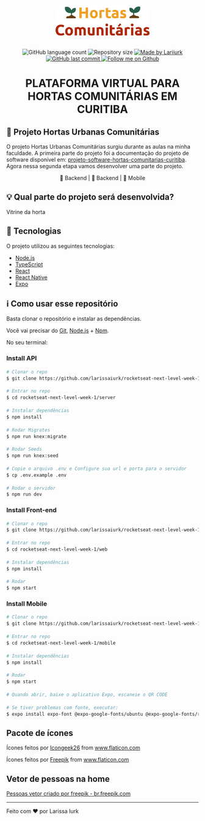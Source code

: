 <h1 align="center">
    <img alt="Hortas Comunitárias" title="Hortas Comunitárias" src="./web/src/assets/logo.png" width="250px" />
</h1>

<p align="center">
  <img alt="GitHub language count" src="https://img.shields.io/github/languages/count/larissaiurk/rocketseat-next-level-week-1?color=%23a100ff">

  <img alt="Repository size" src="https://img.shields.io/github/repo-size/larissaiurk/rocketseat-next-level-week-1">
	
  <a href="https://www.linkedin.com/in/larissaiurk/">
    <img alt="Made by Lariiurk" src="https://img.shields.io/static/v1?label=made%20by&message=Lariiurk&color=ff69b4">
  </a>

  <a href="https://github.com/larissaiurk/rocketseat-next-level-week-1/commits/master">
    <img alt="GitHub last commit" src="https://img.shields.io/github/last-commit/larissaiurk/rocketseat-next-level-week-1">
  </a>

  <a href="https://github.com/larissaiurk/">
    <img alt="Follow me on Github" src="https://img.shields.io/github/followers/larissaiurk?label=Follow&style=social">
  </a>  
</p>
<p align="center">
<!-- <a href="https://insomnia.rest/run/?label=Ecoleta%20API&uri=https%3A%2F%2Fraw.githubusercontent.com%2Flarissaiurk%2Frocketseat-next-level-week-1%2Fmaster%2Fserver%2Finsomnia.json" target="_blank"><img src="https://insomnia.rest/images/run.svg" alt="Run in Insomnia"></a> -->
</p>

<h1 align="center">PLATAFORMA VIRTUAL PARA HORTAS COMUNITÁRIAS EM CURITIBA</h1>

## :seedling: Projeto Hortas Urbanas Comunitárias

O projeto Hortas Urbanas Comunitárias surgiu durante as aulas na minha faculdade. A primeira parte do projeto foi a documentação do projeto de software disponível em: [projeto-software-hortas-comunitarias-curitiba](https://github.com/larissaiurk/projeto-software-hortas-comunitarias-curitiba). Agora nessa segunda etapa vamos desenvolver uma parte do projeto.

<p align="center">🚧 Backend | 🚧 Backend | 🚧 Mobile </p>


## 💡 Qual parte do projeto será desenvolvida?

Vitrine da horta


## :rocket: Tecnologias

O projeto utilizou as seguintes tecnologias:

- [Node.js][nodejs]
- [TypeScript][typescript]
- [React][reactjs]
- [React Native][rn]
- [Expo][expo]

## :information_source: Como usar esse repositório

Basta clonar o repositório e instalar as dependências.

Você vai precisar do [Git](https://git-scm.com), [Node.js][nodejs] + [Npm][npm].

No seu terminal:

### Install API 

```bash
# Clonar o repo
$ git clone https://github.com/larissaiurk/rocketseat-next-level-week-1

# Entrar no repo
$ cd rocketseat-next-level-week-1/server

# Instalar dependências
$ npm install

# Rodar Migrates
$ npm run knex:migrate

# Rodar Seeds
$ npm run knex:seed

# Copie o arquivo .env e Configure sua url e porta para o servidor
$ cp .env.example .env

# Rodar o servidor
$ npm run dev

```

### Install Front-end

```bash
# Clonar o repo
$ git clone https://github.com/larissaiurk/rocketseat-next-level-week-1

# Entrar no repo
$ cd rocketseat-next-level-week-1/web

# Instalar dependências
$ npm install

# Rodar
$ npm start

```

### Install Mobile

```bash
# Clonar o repo
$ git clone https://github.com/larissaiurk/rocketseat-next-level-week-1

# Entrar no repo
$ cd rocketseat-next-level-week-1/mobile

# Instalar dependências
$ npm install

# Rodar
$ npm start

# Quando abrir, baixe o aplicativo Expo, escaneie o QR CODE

# Se tiver problemas com fonte, executar:
$ expo install expo-font @expo-google-fonts/ubuntu @expo-google-fonts/roboto

```

<!-- ## Layout

Disponível no [Figma](https://www.figma.com/file/CluutxBPC1ytTP2RPDmTne/HORTAS-COMUNIT%C3%81RIAS-DE-CURITIBA?node-id=10%3A2)

<iframe style="border: 1px solid rgba(0, 0, 0, 0.1);" width="800" height="450" src="https://www.figma.com/embed?embed_host=share&url=https%3A%2F%2Fwww.figma.com%2Ffile%2FCluutxBPC1ytTP2RPDmTne%2FHORTAS-COMUNIT%25C3%2581RIAS-DE-CURITIBA%3Fnode-id%3D10%253A2&chrome=DOCUMENTATION" allowfullscreen></iframe> -->

## Pacote de ícones

<div>Ícones feitos por <a href="https://www.flaticon.com/br/autores/icongeek26" title="Icongeek26">Icongeek26</a> from <a href="https://www.flaticon.com/br/" title="Flaticon">www.flaticon.com</a></div>

Ícones feitos por <a href="https://www.flaticon.com/br/autores/freepik" title="Freepik">Freepik</a> from <a href="https://www.flaticon.com/br/" title="Flaticon"> www.flaticon.com</a>

## Vetor de pessoas na home 

<a href='https://br.freepik.com/fotos-vetores-gratis/pessoas'>Pessoas vetor criado por freepik - br.freepik.com</a>


---

Feito com ❤️ por Larissa Iurk

[npm]: https://www.npmjs.com/get-npm
[nodejs]: https://nodejs.org/
[typescript]: https://www.typescriptlang.org/
[expo]: https://expo.io/
[reactjs]: https://reactjs.org
[rn]: https://facebook.github.io/react-native/
